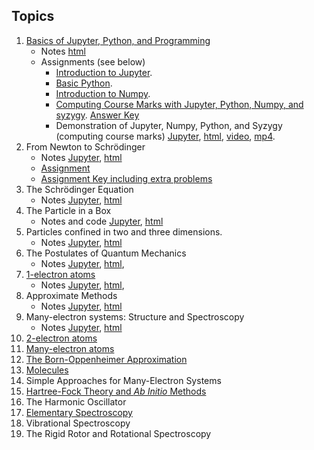 ## Topics

1. [Basics of Jupyter, Python, and Programming](notes/jupyter.md)
    - Notes [html](notes/html/jupyter.html)
    - Assignments (see below)
      - [Introduction to Jupyter](problems/Jupyter.md).
      - [Basic Python](problems/python.md).
      - [Introduction to Numpy](problems/numpy.md).
      - [Computing Course Marks with Jupyter, Python, Numpy, and syzygy](problems/syzygy.md). [Answer Key](ipynb/gradingkey.ipynb)
      - Demonstration of Jupyter, Numpy, Python, and Syzygy (computing course marks) [Jupyter](ipynb/GradingDemo.ipynb), [html](ipynb/GradingDemo.html), [video](https://www.macvideo.ca/media/1_5jdntum9), [mp4](linkedFiles/gradesdemo.mp4).
2. From Newton to Schrödinger
    - Notes [Jupyter](ipynb/History.ipynb), [html](notes/html/History.html)
    - [Assignment](problems/IntroQM.md) 
    - [Assignment Key including extra problems](ipynb/IntroQMkey.ipynb)
3. The Schr&ouml;dinger Equation
    - Notes [Jupyter](ipynb/SchrodingerEq.ipynb), [html](notes/html/SchrodingerEq.html)
4. The Particle in a Box
    - Notes and code [Jupyter](ipynb/ParticleIn1DBox.ipynb), [html](notes/html/ParticleIn1DBox.html)
5. Particles confined in two and three dimensions.
    - Notes [Jupyter](ipynb/ParticleInMultiD.ipynb), [html](notes/html/ParticleInMultiD.html)
6. The Postulates of Quantum Mechanics
    - Notes [Jupyter](ipynb/Postulates.ipynb), [html](notes/html/Postulates.html),
7. [1-electron atoms](documents/Hatom.pdf)
    - Notes [Jupyter](ipynb/OneElectronAtoms.ipynb), [html](notes/html/OneElectronAtoms.html),
8. Approximate Methods
    - Notes [Jupyter](ipynb/ApproximateMethods.ipynb), [html](notes/html/ApproximateMethods.html)
9. Many-electron systems: Structure and Spectroscopy
    - Notes [Jupyter](ipynb/ManyElSystems.ipynb), [html](notes/html/ManyElSystems.html)
1. [2-electron atoms](documents/2elatom.pdf)
2. [Many-electron atoms](documents/atomsshort.pdf) 
3.  [The Born-Oppenheimer Approximation](documents/PES.pdf)
4.  [Molecules](documents/molecules.pdf)
5.  Simple Approaches for Many-Electron Systems
6.  [Hartree-Fock Theory and *Ab Initio* Methods](documents/AbInitio.pdf)
7.  The Harmonic Oscillator
8.  [Elementary Spectroscopy](documents/spectroscopy.pdf) 
9.  Vibrational Spectroscopy
10. The Rigid Rotor and Rotational Spectroscopy
